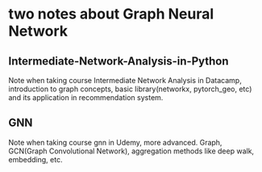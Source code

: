 # two notes about Graph Neural Network

## Intermediate-Network-Analysis-in-Python
Note when taking course Intermediate Network Analysis in Datacamp, introduction to graph concepts, basic library(networkx, pytorch_geo, etc) and its application in recommendation system.
 
## GNN
Note when taking course gnn in Udemy, more advanced. Graph, GCN(Graph Convolutional Network), aggregation methods like deep walk, embedding, etc.
